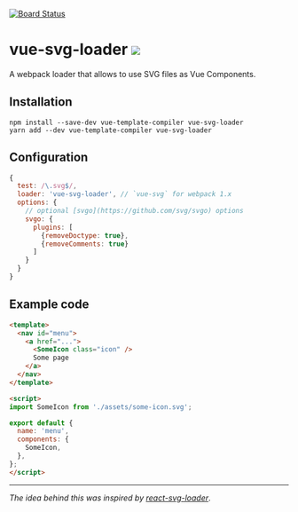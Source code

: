 [![Board Status](https://wearegofer.visualstudio.com/31a1bf06-3376-46ee-ac67-aa1ceb7ef94a/664608b3-222d-42c6-9fe9-07061fbb17f8/_apis/work/boardbadge/7915f9e4-2df4-4960-8ef9-b720491f84ff)](https://wearegofer.visualstudio.com/31a1bf06-3376-46ee-ac67-aa1ceb7ef94a/_boards/board/t/664608b3-222d-42c6-9fe9-07061fbb17f8/Microsoft.RequirementCategory)
# vue-svg-loader <img src="https://img.shields.io/npm/dt/vue-svg-loader.svg">
A webpack loader that allows to use SVG files as Vue Components.

## Installation
```
npm install --save-dev vue-template-compiler vue-svg-loader
yarn add --dev vue-template-compiler vue-svg-loader
```

## Configuration
```js
{
  test: /\.svg$/,
  loader: 'vue-svg-loader', // `vue-svg` for webpack 1.x
  options: {
    // optional [svgo](https://github.com/svg/svgo) options
    svgo: {
      plugins: [
        {removeDoctype: true},
        {removeComments: true}
      ]
    }
  }
}
```

## Example code

```html
<template>
  <nav id="menu">
    <a href="...">
      <SomeIcon class="icon" />
      Some page
    </a>
  </nav>
</template>

<script>
import SomeIcon from './assets/some-icon.svg';

export default {
  name: 'menu',
  components: {
    SomeIcon,
  },
};
</script>
```
---
*The idea behind this was inspired by [react-svg-loader](https://github.com/boopathi/react-svg-loader)*.
